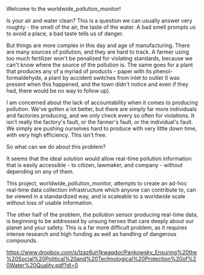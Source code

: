 Welcome to the worldwide_pollution_monitor!

Is your air and water clean? This is a question we can usually answer very roughly - the smell of the air, the taste of the water. A bad smell prompts us to avoid a place, a bad taste tells us of danger.

But things are more complex in this day and age of manufacturing. There are many sources of pollution, and they are hard to track. A farmer using too much fertilizer won't be penalized for violating standards, because we can't know where the source of the pollution is. The same goes for a plant that produces any of a myriad of products - paper with its phenol-formaldehyde, a plant by accident switches from inlet to outlet (I was present when this happened, and the town didn't notice and even if they had, there would be no way to follow up).

I am concerned about the lack of accountability when it comes to producing pollution. We've gotten a lot better, but there are simply far more individuals and factories producing, and we only check every so often for violations. It isn't really the factory's fault, or the farmer's fault, or the individual's fault. We simply are pushing ourselves hard to produce with very little down time, with very high efficiency. This isn't free.

So what can we do about this problem?

It seems that the ideal solution would allow real-time pollution information that is easily accessible - to citizen, lawmaker, and company - without depending on any of them.

This project, worldwide_pollution_monitor, attempts to create an ad-hoc real-time data collection infrastructure which anyone can contribute to, can be viewed in a standardized way, and is scaleable to a worldwide scale without loss of usable information.

The other half of the problem, the pollution sensor producing real-time data, is beginning to be addressed by unsung heroes that care deeply about our planet and your safety. This is a far more difficult problem, as it requires intense research and high funding as well as handling of dangerous compounds.

https://www.dropbox.com/s/lzaz6uh1kwaqdor/Pankowsky_Ensuring%20the%20Social%20Political%20and%20Technological%20Protection%20of%20Water%20Quality.pdf?dl=0
